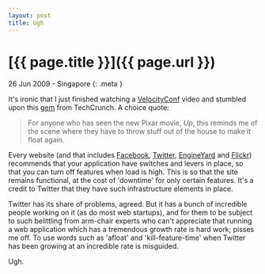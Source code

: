 ```yaml
--- 
layout: post
title: Ugh
---
```


# [{{ page.title }}]({{ page.url }})

26 Jun 2009 - Singapore
{: .meta }

It's ironic that I just finished watching a [VelocityConf](http://velocityconference.blip.tv/) video and stumbled upon this [gem](http://www.techcrunch.com/2009/06/25/its-kill-feature-time-again-at-twitter-to-stay-up/) from TechCrunch. A choice quote:

> For anyone who has seen the new Pixar movie, *Up*, this reminds me of the scene where they have to throw stuff out of the house to make it float again.

Every website (and that includes [Facebook](http://www.facebook.com), [Twitter](http://www.twitter.com), [EngineYard](http://www.engineyard.com) and [Flickr](http://www.flickr.com)) recommends that your application have switches and levers in place, so that you can turn off features when load is high. This is so that the site remains functional, at the cost of 'downtime' for only certain features. It's a credit to Twitter that they have such infrastructure elements in place.

Twitter has its share of problems, agreed. But it has a bunch of incredible people working on it (as do most web startups), and for them to be subject to such belittling from arm-chair experts who can't appreciate that running a web application which has a tremendous growth rate is hard work; pisses me off. To use words such as 'afloat' and 'kill-feature-time' when Twitter has been growing at an incredible rate is misguided.

Ugh.
